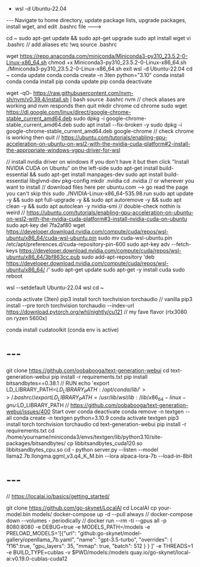 <!------
File: wsl_install_guide.md
Description: Guide for installing and setting up the Windows Subsystem for Linux (WSL).
Note: Follow the steps meticulously for successful installation.
-->

<!------ Install and initiate WSL with the specified Linux distribution (Ubuntu-22.04) --->
- wsl -d Ubuntu-22.04
<!---
<!------ Set up Miniconda and create a Python 3.10 conda environment --->
--- Navigate to home directory, update package lists, upgrade packages, install wget, and edit .bashrc file --->

cd ~
sudo apt-get update && sudo apt-get upgrade
sudo apt install wget
vi .bashrc 							// add aliases etc
!wq
source .bashrc

<!------ Download, set executable permissions, and run the Miniconda installer --->
wget https://repo.anaconda.com/miniconda/Miniconda3-py310_23.5.2-0-Linux-x86_64.sh
chmod +x Miniconda3-py310_23.5.2-0-Linux-x86_64.sh
./Miniconda3-py310_23.5.2-0-Linux-x86_64.sh
exit
wsl -d Ubuntu-22.04
cd ~
conda update conda
conda create -n 3ten python="3.10"
conda install conda
conda install pip
conda update pip
conda deactivate

<!------ Install Node Version Manager (NVM), download and install Google Chrome --->
wget -qO- https://raw.githubusercontent.com/nvm-sh/nvm/v0.39.4/install.sh | bash
source .bashrc
nvm                   // check aliases are working and nvm responds then quit
mkdir chrome
cd chrome
sudo wget https://dl.google.com/linux/direct/google-chrome-stable_current_amd64.deb
sudo dpkg -i google-chrome-stable_current_amd64.deb
sudo apt install --fix-broken -y
sudo dpkg -i google-chrome-stable_current_amd64.deb
google-chrome         // check chrome is working then quit
// https://ubuntu.com/tutorials/enabling-gpu-acceleration-on-ubuntu-on-wsl2-with-the-nvidia-cuda-platform#2-install-the-appropriate-windows-vgpu-driver-for-wsl

<!------ Instructions for enabling and verifying GPU acceleration in WSL2 with NVIDIA CUDA --->
// install nvidia driver on windows if you don't have it but then click "Install NVIDIA CUDA on Ubuntu" on the left-side
sudo apt-get install build-essential && sudo apt-get install manpages-dev
sudo apt install build-essential libglvnd-dev pkg-config
mkdir .nvidia
cd .nvidia            // or wherever you want to install
// download files here per ubuntu.com --> go read the page you can't skip this
sudo ./NVIDIA-Linux-x86_64-535.98.run
sudo apt update -y && sudo apt full-upgrade -y && sudo apt autoremove -y && sudo apt clean -y && sudo apt autoclean -y
nvidia-smi  // double-check nothin is weird 
// https://ubuntu.com/tutorials/enabling-gpu-acceleration-on-ubuntu-on-wsl2-with-the-nvidia-cuda-platform#3-install-nvidia-cuda-on-ubuntu
sudo apt-key del 7fa2af80
wget https://developer.download.nvidia.com/compute/cuda/repos/wsl-ubuntu/x86_64/cuda-wsl-ubuntu.pin
sudo mv cuda-wsl-ubuntu.pin /etc/apt/preferences.d/cuda-repository-pin-600
sudo apt-key adv --fetch-keys https://developer.download.nvidia.com/compute/cuda/repos/wsl-ubuntu/x86_64/3bf863cc.pub
sudo add-apt-repository 'deb https://developer.download.nvidia.com/compute/cuda/repos/wsl-ubuntu/x86_64/ /'
sudo apt-get update
sudo apt-get -y install cuda
sudo reboot

<!------ Set up the CUDA toolkit, update and upgrade packages, and set Ubuntu as the default WSL distro --->
wsl --setdefault Ubuntu-22.04
wsl
cd ~
<!------ Activate conda environment, install PyTorch with CUDA support, and validate installation --->

conda activate <envname> (3ten)
pip3 install torch torchvision torchaudio // vanilla
pip3 install --pre torch torchvision torchaudio --index-url https://download.pytorch.org/whl/nightly/cu121   // my fave flavor (rtx3080 on ryzen 5600x)
<!------ Install the CUDA toolkit within the conda environment --->

conda install cudatoolkit (conda env is active)
# ---

<!------ Clone a GitHub repository for text-generation web UI, set up the environment, and start the server --->
git clone https://github.com/oobabooga/text-generation-webui
cd text-generation-webui
pip install -r requirements.txt
pip install bitsandbytes==0.38.1
// RUN echo 'export LD_LIBRARY_PATH=$LD_LIBRARY_PATH:/opt/conda/lib/' >> ~/.bashrc
// export LD_LIBRARY_PATH=/usr/lib/wsl/lib:/lib/x86_64-linux-gnu:$LD_LIBRARY_PATH
// https://github.com/oobabooga/text-generation-webui/issues/400
Start over
conda deactivate
conda remove -n textgen --all
conda create -n textgen python=3.10.9
conda activate textgen
pip3 install torch torchvision torchaudio
cd text-generation-webui
pip install -r requirements.txt
cd /home/yourname/miniconda3/envs/textgen/lib/python3.10/site-packages/bitsandbytes/
cp libbitsandbytes_cuda120.so libbitsandbytes_cpu.so
cd -
python server.py --listen --model llama2.7b.llongma.ggml_v3.q4_K_M.bin --lora alpaca-lora-7b  --load-in-8bit
# ---
// https://localai.io/basics/getting_started/

<!------ Clone the LocalAI repository for local AI development and set up Docker for deployment --->
git clone https://github.com/go-skynet/LocalAI
cd LocalAI
cp your-model.bin models/
docker-compose up -d --pull always
// docker-compose down --volumes - periodically 
// docker run --rm -ti --gpus all -p 8080:8080 -e DEBUG=true -e MODELS_PATH=/models -e PRELOAD_MODELS='[{"url": "github:go-skynet/model-gallery/openllama_7b.yaml", "name": "gpt-3.5-turbo", "overrides": { "f16":true, "gpu_layers": 35, "mmap": true, "batch": 512 } } ]' -e THREADS=1 -e BUILD_TYPE=cublas -v $PWD/models:/models quay.io/go-skynet/local-ai:v0.19.0-cublas-cuda12
